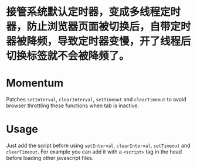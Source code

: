 # 接管系统默认定时器，变成多线程定时器，防止浏览器页面被切换后，自带定时器被降频，导致定时器变慢，开了线程后切换标签就不会被降频了。

Momentum
========

Patches `setInterval`, `clearInterval`, `setTimeout` and `clearTimeout` to avoid browser throttling
these functions when tab is inactive. 


Usage
=====

Just add the script before using `setInterval`, `clearInterval`, `setTimeout` and `clearTimeout`.
For example you can add it with a `<script>` tag in the head before loading other javascript files.


